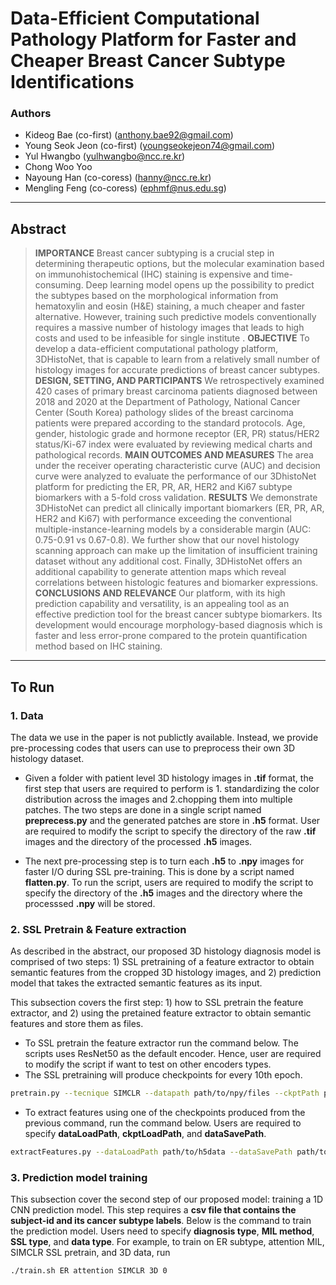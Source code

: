 # Data-Efficient Computational Pathology Platform for Faster and Cheaper Breast Cancer Subtype Identifications

### Authors
*  Kideog Bae (co-first) (anthony.bae92@gmail.com)
* Young Seok Jeon (co-first) (youngseokejeon74@gmail.com)
* Yul Hwangbo (yulhwangbo@ncc.re.kr)
* Chong Woo Yoo
* Nayoung Han (co-coress) (hanny@ncc.re.kr)
* Mengling Feng (co-coress) (ephmf@nus.edu.sg)
---
## Abstract
>**IMPORTANCE**
Breast cancer subtyping is a crucial step in determining therapeutic options, but the molecular examination based on immunohistochemical (IHC) staining is expensive and time-consuming. Deep learning model opens up the possibility to predict the subtypes based on the morphological information from hematoxylin and eosin (H&E) staining, a much cheaper and faster alternative. However, training such predictive models conventionally requires a massive number of histology images that leads to high costs and used to be infeasible for single institute . 
**OBJECTIVE**
To develop a data-efficient computational pathology platform, 3DHistoNet, that is capable to learn from a relatively small number of histology images for accurate predictions of breast cancer subtypes.
**DESIGN, SETTING, AND PARTICIPANTS**
We retrospectively examined 420 cases of primary breast carcinoma patients diagnosed between 2018 and 2020 at the Department of Pathology, National Cancer Center (South Korea) pathology slides of the breast carcinoma patients were prepared according to the standard protocols. Age, gender, histologic grade and hormone receptor (ER, PR) status/HER2 status/Ki-67 index were evaluated by reviewing medical charts and pathological records. 
**MAIN OUTCOMES AND MEASURES**
The area under the receiver operating characteristic curve (AUC) and decision curve were analyzed to evaluate the performance of our 3DhistoNet platform for predicting the ER, PR, AR, HER2 and Ki67 subtype biomarkers with a 5-fold cross validation.
**RESULTS**
We demonstrate 3DHistoNet can predict all clinically important biomarkers (ER, PR, AR, HER2 and Ki67) with performance exceeding the conventional multiple-instance-learning models by a considerable margin (AUC: 0.75-0.91 vs 0.67-0.8). We further show that our novel histology scanning approach can make up the limitation of insufficient training dataset without any additional cost. Finally, 3DHistoNet offers an additional capability to generate attention maps which reveal correlations between histologic features and biomarker expressions.
**CONCLUSIONS AND RELEVANCE**
Our platform, with its high prediction capability and versatility, is an appealing tool as an effective prediction tool for the breast cancer subtype biomarkers. Its development would encourage morphology-based diagnosis which is faster and less error-prone compared to the protein quantification method based on IHC staining.
---
## To Run
###  1. Data

The data we use in the paper is not publictly available. Instead, we provide pre-processing codes that users can use to preprocess their own 3D histology dataset.

* Given a folder with patient level 3D histology images in **.tif** format, the first step that users are required to perform is 1. standardizing the color distribution across the images and 2.chopping them into multiple patches. The two steps are done in a single script named **preprecess.py** and the generated patches are store in **.h5** format. User are required to modify the script to specify the directory of the raw **.tif** images and the directory of the processed **.h5** images.

* The next pre-processing step is to turn each **.h5** to **.npy** images for faster I/O during SSL pre-training. This is done by a script named **flatten.py**. To run the script, users are required to modify the script to specify the directory of the **.h5** images and the directory where the processsed **.npy** will be stored.

### 2. SSL Pretrain & Feature extraction

As described in the abstract, our proposed 3D histology diagnosis model is comprised of two steps: 1) SSL pretraining of a feature extractor to obtain semantic features from the cropped 3D histology images, and 2) prediction model that takes the extracted semantic features as its input.

This subsection covers the first step: 1) how to SSL pretrain the feature extractor, and 2) using the pretained feature extractor to obtain semantic features and store them as files.

* To SSL pretrain the feature extractor run the command below. The scripts uses ResNet50 as the default encoder. Hence, user are required to modify the script if want to test on other encoders types. 
* The SSL pretraining will produce checkpoints for every 10th epoch.
```sh
pretrain.py --tecnique SIMCLR --datapath path/to/npy/files --ckptPath path/to/store/ckpt
```
 * To extract features using one of the checkpoints produced from the previous command, run the command below. Users are required to specify **dataLoadPath**, **ckptLoadPath**, and **dataSavePath**.
 
```sh
extractFeatures.py --dataLoadPath path/to/h5data --dataSavePath path/to/store/feature --ckptLoadPath path/to/ckpt
```

### 3. Prediction model training

This subsection cover the second step of our proposed model: training a 1D CNN prediction model. This step requires a **csv file that contains the subject-id and its cancer subtype labels**. Below is the command to train the prediction model. Users need to specify **diagnosis type**, **MIL method**, **SSL type**, and **data type**. For example, to train on ER subtype, attention MIL, SIMCLR SSL pretrain, and 3D data, run

```sh
./train.sh ER attention SIMCLR 3D 0
```